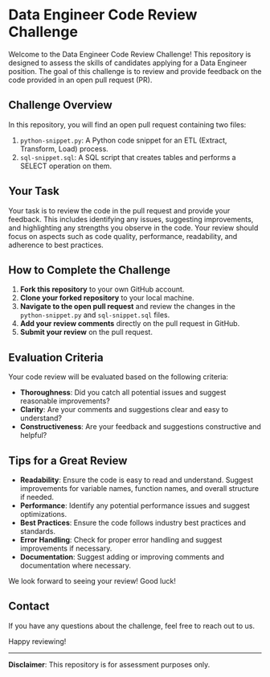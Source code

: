 # Data Engineer Code Review Challenge

Welcome to the Data Engineer Code Review Challenge! This repository is designed to assess the skills of candidates applying for a Data Engineer position. The goal of this challenge is to review and provide feedback on the code provided in an open pull request (PR).

## Challenge Overview

In this repository, you will find an open pull request containing two files:
1. `python-snippet.py`: A Python code snippet for an ETL (Extract, Transform, Load) process.
2. `sql-snippet.sql`: A SQL script that creates tables and performs a SELECT operation on them.

## Your Task

Your task is to review the code in the pull request and provide your feedback. This includes identifying any issues, suggesting improvements, and highlighting any strengths you observe in the code. Your review should focus on aspects such as code quality, performance, readability, and adherence to best practices.

## How to Complete the Challenge

1. **Fork this repository** to your own GitHub account.
2. **Clone your forked repository** to your local machine.
3. **Navigate to the open pull request** and review the changes in the `python-snippet.py` and `sql-snippet.sql` files.
4. **Add your review comments** directly on the pull request in GitHub.
5. **Submit your review** on the pull request.

## Evaluation Criteria

Your code review will be evaluated based on the following criteria:
- **Thoroughness**: Did you catch all potential issues and suggest reasonable improvements?
- **Clarity**: Are your comments and suggestions clear and easy to understand?
- **Constructiveness**: Are your feedback and suggestions constructive and helpful?

## Tips for a Great Review

- **Readability**: Ensure the code is easy to read and understand. Suggest improvements for variable names, function names, and overall structure if needed.
- **Performance**: Identify any potential performance issues and suggest optimizations.
- **Best Practices**: Ensure the code follows industry best practices and standards.
- **Error Handling**: Check for proper error handling and suggest improvements if necessary.
- **Documentation**: Suggest adding or improving comments and documentation where necessary.

We look forward to seeing your review! Good luck!

## Contact

If you have any questions about the challenge, feel free to reach out to us.

Happy reviewing!

---

**Disclaimer**: This repository is for assessment purposes only.
